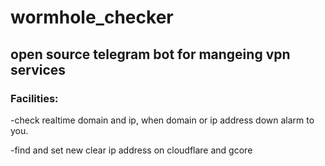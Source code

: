 ﻿# wormhole_checker

## open source telegram bot for mangeing vpn services 

### Facilities:

  -check realtime domain and ip, when domain or ip address down alarm to you.
 
  -find and set new clear ip address on cloudflare and gcore
